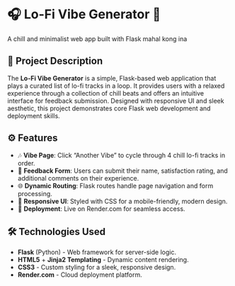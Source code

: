 # 🎧 Lo-Fi Vibe Generator 🎵
A chill and minimalist web app built with Flask
mahal kong ina

## 📌 Project Description
The **Lo-Fi Vibe Generator** is a simple, Flask-based web application that plays a curated list of lo-fi tracks in a loop. It provides users with a relaxed experience through a collection of chill beats and offers an intuitive interface for feedback submission. Designed with responsive UI and sleek aesthetic, this project demonstrates core Flask web development and deployment skills.

## ⚙️ Features
- 🎶 **Vibe Page**: Click “Another Vibe” to cycle through 4 chill lo-fi tracks in order.
- 💬 **Feedback Form**: Users can submit their name, satisfaction rating, and additional comments on their experience.
- 🌐 **Dynamic Routing**: Flask routes handle page navigation and form processing.
- 🎨 **Responsive UI**: Styled with CSS for a mobile-friendly, modern design.
- 🚀 **Deployment**: Live on Render.com for seamless access.

## 🛠️ Technologies Used
- **Flask** (Python) - Web framework for server-side logic.
- **HTML5** + **Jinja2 Templating** - Dynamic content rendering.
- **CSS3** - Custom styling for a sleek, responsive design.
- **Render.com** - Cloud deployment platform.
